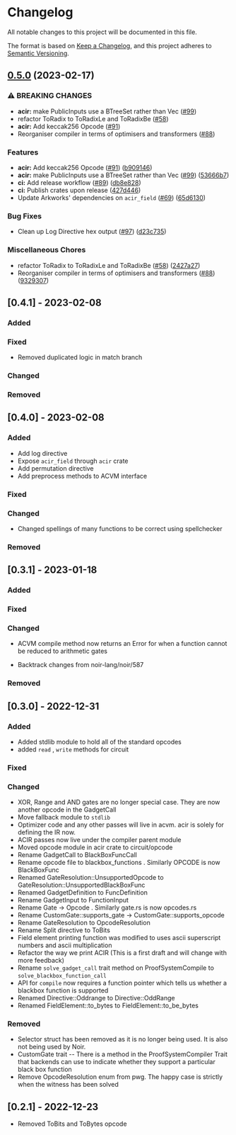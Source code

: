 # Changelog

All notable changes to this project will be documented in this file.

The format is based on [Keep a Changelog](https://keepachangelog.com/en/1.0.0/),
and this project adheres to [Semantic Versioning](https://semver.org/spec/v2.0.0.html).

## [0.5.0](https://github.com/phated/acvm/compare/root-v0.4.1...root-v0.5.0) (2023-02-17)


### ⚠ BREAKING CHANGES

* **acir:** make PublicInputs use a BTreeSet rather than Vec ([#99](https://github.com/phated/acvm/issues/99))
* refactor ToRadix to ToRadixLe and ToRadixBe ([#58](https://github.com/phated/acvm/issues/58))
* **acir:** Add keccak256 Opcode ([#91](https://github.com/phated/acvm/issues/91))
* Reorganiser compiler in terms of optimisers and transformers ([#88](https://github.com/phated/acvm/issues/88))

### Features

* **acir:** Add keccak256 Opcode ([#91](https://github.com/phated/acvm/issues/91)) ([b909146](https://github.com/phated/acvm/commit/b9091461e199bacdd073cc9b31f03dade0b4fb2d))
* **acir:** make PublicInputs use a BTreeSet rather than Vec ([#99](https://github.com/phated/acvm/issues/99)) ([53666b7](https://github.com/phated/acvm/commit/53666b782d89c65cd755f9e4ded2c9cf5a141e46))
* **ci:** Add release workflow ([#89](https://github.com/phated/acvm/issues/89)) ([db8e828](https://github.com/phated/acvm/commit/db8e828341f59241ef7f437c908277fb8fbca9e3))
* **ci:** Publish crates upon release ([427d446](https://github.com/phated/acvm/commit/427d4468da8fb934895acce5c39f975a2c494655))
* Update Arkworks' dependencies on `acir_field` ([#69](https://github.com/phated/acvm/issues/69)) ([65d6130](https://github.com/phated/acvm/commit/65d61307a12f25e04afad2d50e4c4db5ce97dd8c))


### Bug Fixes

* Clean up Log Directive hex output  ([#97](https://github.com/phated/acvm/issues/97)) ([d23c735](https://github.com/phated/acvm/commit/d23c7352523ffb42f3e8f4229b61f9803ab78a7e))


### Miscellaneous Chores

* refactor ToRadix to ToRadixLe and ToRadixBe ([#58](https://github.com/phated/acvm/issues/58)) ([2427a27](https://github.com/phated/acvm/commit/2427a275048e598c6d651cce8348a4c55148f235))
* Reorganiser compiler in terms of optimisers and transformers ([#88](https://github.com/phated/acvm/issues/88)) ([9329307](https://github.com/phated/acvm/commit/9329307e054de202cfc55207162ad952b70d515e))

## [0.4.1] - 2023-02-08

### Added

### Fixed

- Removed duplicated logic in match branch

### Changed

### Removed

## [0.4.0] - 2023-02-08

### Added

- Add log directive
- Expose `acir_field` through `acir` crate
- Add permutation directive
- Add preprocess methods to ACVM interface

### Fixed

### Changed

- Changed spellings of many functions to be correct using spellchecker

### Removed

## [0.3.1] - 2023-01-18

### Added

### Fixed

### Changed

- ACVM compile method now returns an Error for when a function cannot be reduced to arithmetic gates

- Backtrack changes from noir-lang/noir/587

### Removed

## [0.3.0] - 2022-12-31

### Added

- Added stdlib module to hold all of the standard opcodes
- added `read` , `write` methods for circuit

### Fixed

### Changed

- XOR, Range and AND gates are no longer special case. They are now another opcode in the GadgetCall
- Move fallback module to `stdlib`
- Optimizer code and any other passes will live in acvm. acir is solely for defining the IR now.
- ACIR passes now live under the compiler parent module
- Moved opcode module in acir crate to circuit/opcode
- Rename GadgetCall to BlackBoxFuncCall
- Rename opcode file to blackbox_functions . Similarly OPCODE is now BlackBoxFunc
- Renamed GateResolution::UnsupportedOpcode to GateResolution::UnsupportedBlackBoxFunc
- Renamed GadgetDefinition to FuncDefinition
- Rename GadgetInput to FunctionInput
- Rename Gate -> Opcode . Similarly gate.rs is now opcodes.rs
- Rename CustomGate::supports_gate -> CustomGate::supports_opcode
- Rename GateResolution to OpcodeResolution
- Rename Split directive to ToBits
- Field element printing function was modified to uses ascii superscript numbers and ascii multiplication
- Refactor the way we print ACIR (This is a first draft and will change with more feedback)
- Rename `solve_gadget_call` trait method on ProofSystemCompile to `solve_blackbox_function_call`
- API for `compile` now requires a function pointer which tells us whether a blackbox function is supported
- Renamed Directive::Oddrange to Directive::OddRange
- Renamed FieldElement::to_bytes to FieldElement::to_be_bytes

### Removed

- Selector struct has been removed as it is no longer being used. It is also not being used by Noir.
- CustomGate trait -- There is a method in the ProofSystemCompiler Trait that backends can use to indicate whether
they support a particular black box function
- Remove OpcodeResolution enum from pwg. The happy case is strictly when the witness has been solved

## [0.2.1] - 2022-12-23

- Removed ToBits and ToBytes opcode
